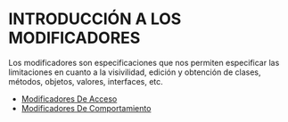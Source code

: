 # INTRODUCCIÓN A LOS MODIFICADORES

Los modificadores son especificaciones que nos permiten especificar
las limitaciones en cuanto a la visivilidad, edición y obtención de
clases, métodos, objetos, valores, interfaces, etc.

- [Modificadores De Acceso]()
- [Modificadores De Comportamiento]()